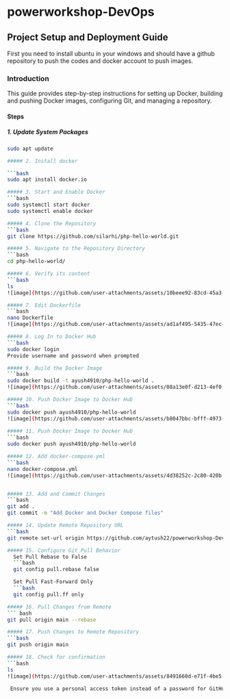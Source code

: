 # powerworkshop-DevOps

## Project Setup and Deployment Guide
First you need to install ubuntu in your windows and should have a github repository to push the codes and docker account to push images.

### Introduction

This guide provides step-by-step instructions for setting up Docker, building and pushing Docker images, configuring Git, and managing a repository.

#### Steps

##### 1. Update System Packages

```bash
sudo apt update

##### 2. Install docker 

```bash
sudo apt install docker.io

##### 3. Start and Enable Docker
```bash
sudo systemctl start docker
sudo systemctl enable docker

##### 4. Clone the Repository
```bash
git clone https://github.com/silarhi/php-hello-world.git

##### 5. Navigate to the Repository Directory
```bash
cd php-hello-world/

##### 6. Verify its content
```bash
ls
![image](https://github.com/user-attachments/assets/10beee92-83cd-45a3-8700-f91b56bedf1e)

##### 7. Edit Dockerfile
```bash
nano Dockerfile
![image](https://github.com/user-attachments/assets/ad1af495-5435-47ec-b544-685f22d0d647)

##### 8. Log In to Docker Hub
```bash
sudo docker login
Provide username and password when prompted

##### 9. Build the Docker Image
```bash
sudo docker build -t ayush4910/php-hello-world .
![image](https://github.com/user-attachments/assets/08a13e0f-d213-4ef0-aa51-0f12e9a7e77d)

##### 10. Push Docker Image to Docker Hub
```bash
sudo docker push ayush4910/php-hello-world
![image](https://github.com/user-attachments/assets/b8047bbc-bfff-4973-8a8d-c8b1f647d640)
 
##### 11. Push Docker Image to Docker Hub
```bash
sudo docker push ayush4910/php-hello-world

##### 12. Add docker-compose.yml
```bash
nano docker-compose.yml
![image](https://github.com/user-attachments/assets/4d38252c-2c80-420b-9026-f4195a4c9321)


##### 13. Add and Commit Changes
```bash
git add .
git commit -m "Add Docker and Docker Compose files"

##### 14. Update Remote Repository URL
```bash
git remote set-url origin https://github.com/aytush22/powerworkshop-DevOps.git

##### 15. Configure Git Pull Behavior
  Set Pull Rebase to False
  ```bash
  git config pull.rebase false

  Set Pull Fast-Forward Only
  ```bash
  git config pull.ff only

##### 16. Pull Changes from Remote
``` bash
git pull origin main --rebase

##### 17. Push Changes to Remote Repository
```bash
git push origin main

##### 18. Check for confirmation
```bash
ls
![image](https://github.com/user-attachments/assets/8491660d-e71f-4be5-b794-098988417ad2)

 Ensure you use a personal access token instead of a password for GitHub authentication.










